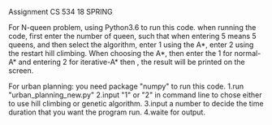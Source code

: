 Assignment CS 534 18 SPRING

For N-queen problem, using Python3.6 to run this code. 
when running the code, first enter the number of queen, such that when entering 5 means 5 queens, and then select the algorithm, enter 1 using the A*, enter 2 using the restart hill climbing. When choosing the A*, then enter the 1 for normal-A* and entering 2 for iterative-A*
then , the result will be printed on the screen.

For urban planning:
    you need package "numpy" to run this code.
    1.run "urban_planning_new.py"
    2.input "1" or "2" in command line to chose either to use hill climbing or genetic algorithm.
    3.input a number to decide the time duration that you want the program run.
    4.waite for output.

